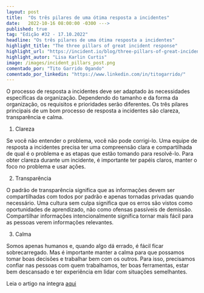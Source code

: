 ```yaml
---
layout: post 
title:  "Os três pilares de uma ótima resposta a incidentes"
date:   2022-10-16 08:00:00 -0300 --->
published: true
tag: "Edição #32 - 17.10.2022"
headline: "Os três pilares de uma ótima resposta a incidentes"
highlight_title: "The three pillars of great incident response"
highlight_url: "https://incident.io/blog/three-pillars-of-great-incident-response"
highlight_autor: "Lisa Karlin Curtis"
image: /images/incident_pillars_post.png
comentado_por: "Tito Garrido Ogando"
comentado_por_linkedin: "https://www.linkedin.com/in/titogarrido/"
---
```

O processo de resposta a incidentes deve ser adaptado às necessidades específicas da organização. Dependendo do tamanho e da forma da organização, os requisitos e prioridades serão diferentes. Os três pilares principais de um bom processo de resposta a incidentes são clareza, transparência e calma.

1. Clareza

Se você não entender o problema, você não pode corrigi-lo. Uma equipe de resposta a incidentes precisa ter uma compreensão clara e compartilhada de qual é o problema e as etapas que estão tomando para resolvê-lo. Para obter clareza durante um incidente, é importante ter papéis claros, manter o foco no problema e usar ações.

2. Transparência

O padrão de transparência significa que as informações devem ser compartilhadas com todos por padrão e apenas tornadas privadas quando necessário. Uma cultura sem culpa significa que os erros são vistos como oportunidades de aprendizado, não como ofensas passíveis de demissão. Compartilhar informações intencionalmente significa tornar mais fácil para as pessoas verem informações relevantes.

3. Calma

Somos apenas humanos e, quando algo dá errado, é fácil ficar sobrecarregado. Mas é importante manter a calma para que possamos tomar boas decisões e trabalhar bem com os outros. Para isso, precisamos confiar nas pessoas com quem trabalhamos, ter boas ferramentas, estar bem descansado e ter experiência em lidar com situações semelhantes.

Leia o artigo na íntegra [aqui](https://incident.io/blog/three-pillars-of-great-incident-response)